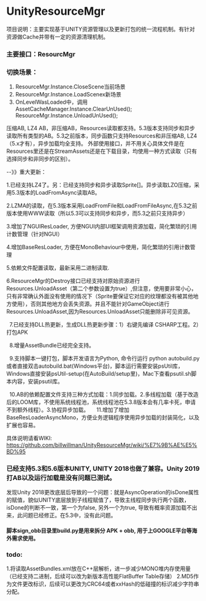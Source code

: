 


# UnityResourceMgr
项目说明：主要实现基于UNITY资源管理以及更新打包的统一流程机制。有针对资源做Cache并带有一定的资源清理机制。

### 主要接口：ResourcMgr

### 切换场景：
1. ResourceMgr.Instance.CloseScene当前场景
2. ResourceMgr.Instance.LoadScenex新场景
3. OnLevelWasLoaded中，调用
   AssetCacheManager.Instance.ClearUnUsed();
   ResourceMgr.Instance.UnloadUnUsed();

压缩AB, LZ4 AB，非压缩AB，Resources读取都支持。5.3版本支持同步和异步读取所有类型的AB。5.3之前版本，同步函数只支持Resources和非压缩AB, LZ4（5.x才有），异步加载均全支持。
外部使用接口，并不用关心具体文件是在Resources里还是在StreamAssets还是在下载目录，均使用一种方式读取（只有选择同步和非同步的区别）。

--》》重大更新：
   
   1.已经支持LZ4了。另：已经支持同步和异步读取Sprite[]。异步读取LZO压缩，采用5.3版本的LoadFromAsync读取AB。
   
   2.LZMA的读取，在5.3版本采用LoadFromFile和LoadFromFileAsync,在5.3之前版本使用WWW读取（所以5.3可以支持同步和异步，而5.3之前只支持异步）
   
   3.增加了NGUIResLoader, 方便NGUI内部UI框架调用资源加载，简化繁琐的引用计数管理（针对NGUI）
   
   4.增加BaseResLoader, 方便在MonoBehaviour中使用，简化繁琐的引用计数管理
   
   5.依赖文件配置读取，最新采用二进制读取.
   
   6.ResourceMgr的Destroy接口已经支持对原始资源进行Resources.UnloadAsset（第二个参数设置为true）,但注意，使用要非常小心，只有非常确认外面没有使用的情况下（Sprite要保证它对应的纹理都没有被其他地方使用），否则其他地方会丢失资源。并且不能针对GameObject进行Resources.UnloadAsset,因为Resources.UnloadAsset只能删除非可见资源。
   
   7.已经支持DLL热更新，生成DLL热更新步骤：1）右键先编译 CSHARP工程。2）打包APK

   8.增量AssetBundle已经完全支持。
   
   9.支持脚本一键打包，脚本开发语言为Python, 命令行运行 python autobuild.py或者直接双击autobuild.bat(Windows平台)，脚本运行需要安装psUtil库，Windows直接安装psUtil-setup(在AutoBuild/setup里)，Mac下查看psutil.sh脚本内容，安装psutil库。
   
   10.AB的依赖配置文件支持三种方式加载：1.同步加载。2.多线程加载（基于改造后的LOOM库，不使用系统线程池，系统线程池在5.3.8版本会有几率卡死，申请不到额外线程）。3.协程异步加载。
   
   11.增加了增加BaseResLoaderAsyncMono，方便业务逻辑程序使用异步加载的封装简化，以及扩展也容易。

   
具体说明请看WIKI: https://github.com/billwillman/UnityResourceMgr/wiki/%E7%9B%AE%E5%BD%95

### 已经支持5.3和5.6版本UNITY, UNITY 2018也做了兼容。Unity 2019打AB以及运行加载是没有问题已测试。

发现Unity 2018更改底层后导致的一个问题：就是AsyncOperation的isDone属性的赋值，貌似UNITY底层放到子线程赋值了，导致主线程同步执行两个函数，isDone的判断不一致，第一个为false, 另外一个为true, 导致有概率资源加载不出来，此问题已经修正。在5.3中，没有此问题。

#### 脚本sign_obb目录里build.py是用来拆分 APK + obb, 用于上GOOGLE平台等海外需求使用。

### todo: 
1.将读取AssetBundles.xml放在C++层解析，进一步减少MONO堆内存使用量（已经支持二进制，后续可以改为新版本高性能FlatBuffer Table存储）
2.MD5作为文件更改标识，后续可以更改为CRC64或者xxHash的低碰撞的标识减少字符串分配。



